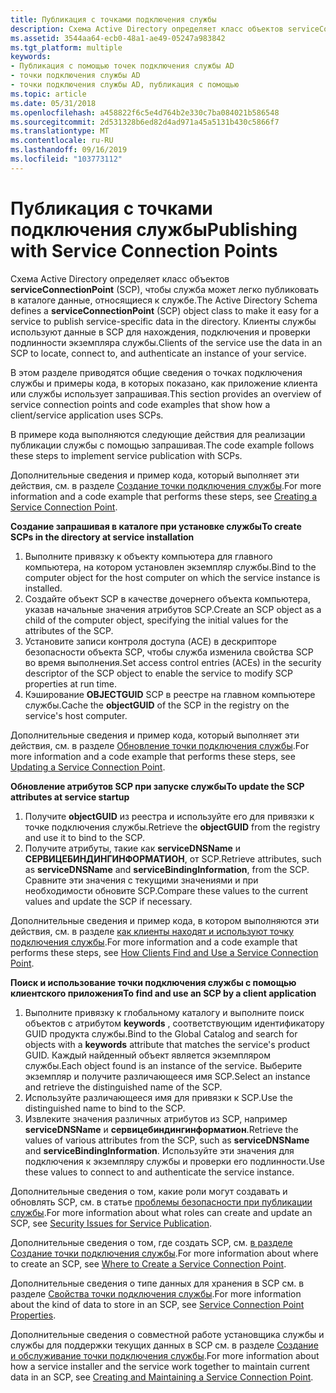 ```yaml
---
title: Публикация с точками подключения службы
description: Схема Active Directory определяет класс объектов serviceConnectionPoint (SCP), чтобы служба может легко публиковать в каталоге данные, относящиеся к службе.
ms.assetid: 3544aa64-ecb0-48a1-ae49-05247a983842
ms.tgt_platform: multiple
keywords:
- Публикация с помощью точек подключения службы AD
- точки подключения службы AD
- точки подключения службы AD, публикация с помощью
ms.topic: article
ms.date: 05/31/2018
ms.openlocfilehash: a458822f6c5e4d764b2e330c7ba084021b586548
ms.sourcegitcommit: 2d531328b6ed82d4ad971a45a5131b430c5866f7
ms.translationtype: MT
ms.contentlocale: ru-RU
ms.lasthandoff: 09/16/2019
ms.locfileid: "103773112"
---
```

# <a name="publishing-with-service-connection-points"></a><span data-ttu-id="5c7eb-106">Публикация с точками подключения службы</span><span class="sxs-lookup"><span data-stu-id="5c7eb-106">Publishing with Service Connection Points</span></span>

<span data-ttu-id="5c7eb-107">Схема Active Directory определяет класс объектов **serviceConnectionPoint** (SCP), чтобы служба может легко публиковать в каталоге данные, относящиеся к службе.</span><span class="sxs-lookup"><span data-stu-id="5c7eb-107">The Active Directory Schema defines a **serviceConnectionPoint** (SCP) object class to make it easy for a service to publish service-specific data in the directory.</span></span> <span data-ttu-id="5c7eb-108">Клиенты службы используют данные в SCP для нахождения, подключения и проверки подлинности экземпляра службы.</span><span class="sxs-lookup"><span data-stu-id="5c7eb-108">Clients of the service use the data in an SCP to locate, connect to, and authenticate an instance of your service.</span></span>

<span data-ttu-id="5c7eb-109">В этом разделе приводятся общие сведения о точках подключения службы и примеры кода, в которых показано, как приложение клиента или службы использует запрашивая.</span><span class="sxs-lookup"><span data-stu-id="5c7eb-109">This section provides an overview of service connection points and code examples that show how a client/service application uses SCPs.</span></span>

<span data-ttu-id="5c7eb-110">В примере кода выполняются следующие действия для реализации публикации службы с помощью запрашивая.</span><span class="sxs-lookup"><span data-stu-id="5c7eb-110">The code example follows these steps to implement service publication with SCPs.</span></span>

<span data-ttu-id="5c7eb-111">Дополнительные сведения и пример кода, который выполняет эти действия, см. в разделе [Создание точки подключения службы](creating-a-service-connection-point.md).</span><span class="sxs-lookup"><span data-stu-id="5c7eb-111">For more information and a code example that performs these steps, see [Creating a Service Connection Point](creating-a-service-connection-point.md).</span></span>

<span data-ttu-id="5c7eb-112">**Создание запрашивая в каталоге при установке службы**</span><span class="sxs-lookup"><span data-stu-id="5c7eb-112">**To create SCPs in the directory at service installation**</span></span>

1.  <span data-ttu-id="5c7eb-113">Выполните привязку к объекту компьютера для главного компьютера, на котором установлен экземпляр службы.</span><span class="sxs-lookup"><span data-stu-id="5c7eb-113">Bind to the computer object for the host computer on which the service instance is installed.</span></span>
2.  <span data-ttu-id="5c7eb-114">Создайте объект SCP в качестве дочернего объекта компьютера, указав начальные значения атрибутов SCP.</span><span class="sxs-lookup"><span data-stu-id="5c7eb-114">Create an SCP object as a child of the computer object, specifying the initial values for the attributes of the SCP.</span></span>
3.  <span data-ttu-id="5c7eb-115">Установите записи контроля доступа (ACE) в дескрипторе безопасности объекта SCP, чтобы служба изменила свойства SCP во время выполнения.</span><span class="sxs-lookup"><span data-stu-id="5c7eb-115">Set access control entries (ACEs) in the security descriptor of the SCP object to enable the service to modify SCP properties at run time.</span></span>
4.  <span data-ttu-id="5c7eb-116">Кэширование **OBJECTGUID** SCP в реестре на главном компьютере службы.</span><span class="sxs-lookup"><span data-stu-id="5c7eb-116">Cache the **objectGUID** of the SCP in the registry on the service's host computer.</span></span>

<span data-ttu-id="5c7eb-117">Дополнительные сведения и пример кода, который выполняет эти действия, см. в разделе [Обновление точки подключения службы](updating-a-service-connection-point.md).</span><span class="sxs-lookup"><span data-stu-id="5c7eb-117">For more information and a code example that performs these steps, see [Updating a Service Connection Point](updating-a-service-connection-point.md).</span></span>

<span data-ttu-id="5c7eb-118">**Обновление атрибутов SCP при запуске службы**</span><span class="sxs-lookup"><span data-stu-id="5c7eb-118">**To update the SCP attributes at service startup**</span></span>

1.  <span data-ttu-id="5c7eb-119">Получите **objectGUID** из реестра и используйте его для привязки к точке подключения службы.</span><span class="sxs-lookup"><span data-stu-id="5c7eb-119">Retrieve the **objectGUID** from the registry and use it to bind to the SCP.</span></span>
2.  <span data-ttu-id="5c7eb-120">Получите атрибуты, такие как **serviceDNSName** и **СЕРВИЦЕБИНДИНГИНФОРМАТИОН**, от SCP.</span><span class="sxs-lookup"><span data-stu-id="5c7eb-120">Retrieve attributes, such as **serviceDNSName** and **serviceBindingInformation**, from the SCP.</span></span> <span data-ttu-id="5c7eb-121">Сравните эти значения с текущими значениями и при необходимости обновите SCP.</span><span class="sxs-lookup"><span data-stu-id="5c7eb-121">Compare these values to the current values and update the SCP if necessary.</span></span>

<span data-ttu-id="5c7eb-122">Дополнительные сведения и пример кода, в котором выполняются эти действия, см. в разделе [как клиенты находят и используют точку подключения службы](how-clients-find-and-use-a-service-connection-point.md).</span><span class="sxs-lookup"><span data-stu-id="5c7eb-122">For more information and a code example that performs these steps, see [How Clients Find and Use a Service Connection Point](how-clients-find-and-use-a-service-connection-point.md).</span></span>

<span data-ttu-id="5c7eb-123">**Поиск и использование точки подключения службы с помощью клиентского приложения**</span><span class="sxs-lookup"><span data-stu-id="5c7eb-123">**To find and use an SCP by a client application**</span></span>

1.  <span data-ttu-id="5c7eb-124">Выполните привязку к глобальному каталогу и выполните поиск объектов с атрибутом **keywords** , соответствующим идентификатору GUID продукта службы.</span><span class="sxs-lookup"><span data-stu-id="5c7eb-124">Bind to the Global Catalog and search for objects with a **keywords** attribute that matches the service's product GUID.</span></span> <span data-ttu-id="5c7eb-125">Каждый найденный объект является экземпляром службы.</span><span class="sxs-lookup"><span data-stu-id="5c7eb-125">Each object found is an instance of the service.</span></span> <span data-ttu-id="5c7eb-126">Выберите экземпляр и получите различающееся имя SCP.</span><span class="sxs-lookup"><span data-stu-id="5c7eb-126">Select an instance and retrieve the distinguished name of the SCP.</span></span>
2.  <span data-ttu-id="5c7eb-127">Используйте различающееся имя для привязки к SCP.</span><span class="sxs-lookup"><span data-stu-id="5c7eb-127">Use the distinguished name to bind to the SCP.</span></span>
3.  <span data-ttu-id="5c7eb-128">Извлеките значения различных атрибутов из SCP, например **serviceDNSName** и **сервицебиндингинформатион**.</span><span class="sxs-lookup"><span data-stu-id="5c7eb-128">Retrieve the values of various attributes from the SCP, such as **serviceDNSName** and **serviceBindingInformation**.</span></span> <span data-ttu-id="5c7eb-129">Используйте эти значения для подключения к экземпляру службы и проверки его подлинности.</span><span class="sxs-lookup"><span data-stu-id="5c7eb-129">Use these values to connect to and authenticate the service instance.</span></span>

<span data-ttu-id="5c7eb-130">Дополнительные сведения о том, какие роли могут создавать и обновлять SCP, см. в статье [проблемы безопасности при публикации службы](security-issues-for-service-publication.md).</span><span class="sxs-lookup"><span data-stu-id="5c7eb-130">For more information about what roles can create and update an SCP, see [Security Issues for Service Publication](security-issues-for-service-publication.md).</span></span>

<span data-ttu-id="5c7eb-131">Дополнительные сведения о том, где создать SCP, см. [в разделе Создание точки подключения службы](where-to-create-a-service-connection-point.md).</span><span class="sxs-lookup"><span data-stu-id="5c7eb-131">For more information about where to create an SCP, see [Where to Create a Service Connection Point](where-to-create-a-service-connection-point.md).</span></span>

<span data-ttu-id="5c7eb-132">Дополнительные сведения о типе данных для хранения в SCP см. в разделе [Свойства точки подключения службы](service-connection-point-properties.md).</span><span class="sxs-lookup"><span data-stu-id="5c7eb-132">For more information about the kind of data to store in an SCP, see [Service Connection Point Properties](service-connection-point-properties.md).</span></span>

<span data-ttu-id="5c7eb-133">Дополнительные сведения о совместной работе установщика службы и службы для поддержки текущих данных в SCP см. в разделе [Создание и обслуживание точки подключения службы](creating-and-maintaining-a-service-connection-point.md).</span><span class="sxs-lookup"><span data-stu-id="5c7eb-133">For more information about how a service installer and the service work together to maintain current data in an SCP, see [Creating and Maintaining a Service Connection Point](creating-and-maintaining-a-service-connection-point.md).</span></span>

 

 




